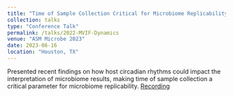 ```yaml
---
title: "Time of Sample Collection Critical for Microbiome Replicability"
collection: talks
type: "Conference Talk"
permalink: /talks/2022-MVIF-Dynamics
venue: "ASM Microbe 2023"
date: 2023-06-16
location: "Houston, TX"
---
```


Presented recent findings on how host circadian rhythms could impact the interpretation of microbiome results, making time of sample collection a critical parameter for microbiome replicability. [Recording](https://youtu.be/_t12XHmSiUs)